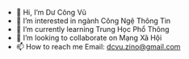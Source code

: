 - 👋 Hi, I’m Dư Công Vũ
- 👀 I’m interested in ngành Công Ngệ Thông Tin
- 🌱 I’m currently learning  Trung  Học  Phổ  Thông 
- 💞️ I’m looking to collaborate on Mạng Xã Hội
- 📫 How to reach me Email: dcvu.zino@gmail.com

<!---
dcvu/dcvu is a ✨ special ✨ repository because its `README.md` (this file) appears on your GitHub profile.
You can click the Preview link to take a look at your changes.
--->
